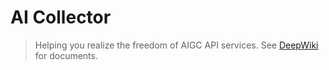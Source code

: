 # AI Collector
> Helping you realize the freedom of AIGC API services. See [DeepWiki](https://deepwiki.com/wzdnzd/ai-collector) for documents.